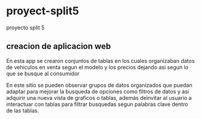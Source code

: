 # proyect-split5
proyecto split 5

## creacion de aplicacion web 
En esta app se crearon conjuntos de tablas en los cuales organizaban datos de vehiculos en venta segun el modelo y los precios
dejando asi segun lo que se busque al consumidor 

En este sitio se pueden observar grupos de datos organizados que puedan adaptar para mejorar la busqueda de opciones como filtros de datos y asi 
adquirir una nueva vista de graficos o tablas, además deinvitar al usuario a interactuar con tablas para filtrar busquedas segun palabras clave dentro de las tablas.
